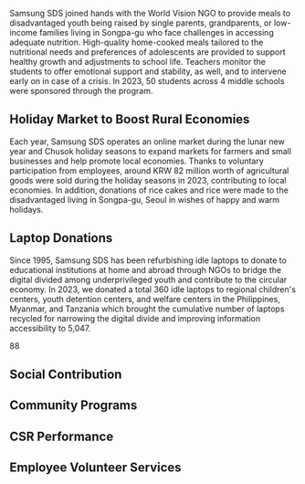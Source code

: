 Samsung SDS joined hands with the World Vision NGO to provide meals to disadvantaged youth being raised by single parents, grandparents, or low-income families living in Songpa-gu who face challenges in accessing adequate nutrition. High-quality home-cooked meals tailored to the nutritional needs and preferences of adolescents are provided to support healthy growth and adjustments to school life. Teachers monitor the students to offer emotional support and stability, as well, and to intervene early on in case of a crisis. In 2023, 50 students across 4 middle schools were sponsored through the program.

## **Holiday Market to Boost Rural Economies**

Each year, Samsung SDS operates an online market during the lunar new year and Chusok holiday seasons to expand markets for farmers and small businesses and help promote local economies. Thanks to voluntary participation from employees, around KRW 82 million worth of agricultural goods were sold during the holiday seasons in 2023, contributing to local economies. In addition, donations of rice cakes and rice were made to the disadvantaged living in Songpa-gu, Seoul in wishes of happy and warm holidays.

## **Laptop Donations**

Since 1995, Samsung SDS has been refurbishing idle laptops to donate to educational institutions at home and abroad through NGOs to bridge the digital divided among underprivileged youth and contribute to the circular economy. In 2023, we donated a total 360 idle laptops to regional children's centers, youth detention centers, and welfare centers in the Philippines, Myanmar, and Tanzania which brought the cumulative number of laptops recycled for narrowing the digital divide and improving information accessibility to 5,047.

88

## **Social Contribution**

## **Community Programs**

## **CSR Performance**

## **Employee Volunteer Services**
